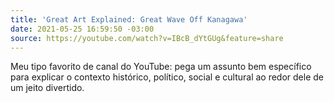 ```yaml
---
title: 'Great Art Explained: Great Wave Off Kanagawa'
date: 2021-05-25 16:59:50 -03:00
source: https://youtube.com/watch?v=IBcB_dYtGUg&feature=share
---
```


Meu tipo favorito de canal do YouTube: pega um assunto bem específico para explicar o contexto histórico, político, social e cultural ao redor dele de um jeito divertido.
